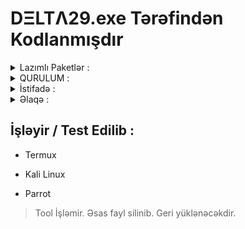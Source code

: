 # DΞLTΛ29.exe Tərəfindən Kodlanmışdır
<details>
  <summary>Lazımlı Paketlər :</summary>

     git, python, python3, cowsay

  * Yükləniş :

   ```sh
   1) apt update
   2) apt upgrade -y
   3) pkg install git python python3 cowsay -y
   ```
</details>

<details>
  <summary>QURULUM :</summary>
  
* İlk Qurulum :
   > Termux-a DELTA-TOOL`u ilk dəfə qurursunuzsa
    Bunları sıra sıra yazmağınız lazımdır ;

  ```sh
  1) apt update
  2) apt upgrade -y
  3) pkg install git python python3 cowsay -y
  4) git clone https://github.com/delta29exe/DELTA-TOOL
  ```
* Köhnə Versiyanı Yeni Versiyaya Güncəlləmək :
   > Əvvəlki Versiyanı Silib Yeni Versiyanı Yükləmək lazımdır ;

  ```sh
  1) rm -rf DELTA-TOOL
  2) git clone https://github.com/delta29exe/DELTA-TOOL
  ```
</details>

<details>
  <summary>İstifadə :</summary>

  ### Sadə Termux əmrləri ilə Tool`a girib istifadə edəcəksiniz ;

  ```sh
  1) cd DELTA-TOOL
  2) python3 delta-tool.py
  ```
</details>
<details>
  <summary>Əlaqə :</summary>

* Telegram :
  > @delta29exe
  > https://t.me/delta29exe

* Telegram kanal :
  > @delta29exetools
  > https://t.me/delta29exetools

* Gmail :
  > delta29exe@gmail.com

* İnstagram :
  > delta29exe

</details>

## İşləyir / Test Edilib :
* Termux

* Kali Linux

* Parrot

> Tool İşləmir. Əsas fayl silinib. Geri yüklənəcəkdir.

